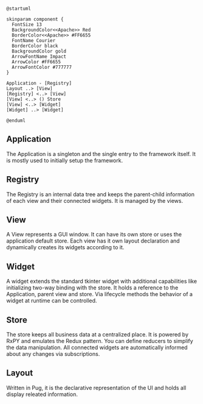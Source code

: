 ```plantuml format="png" classes="uml" alt="Architecture" title="Architecture"

@startuml

skinparam component {
  FontSize 13
  BackgroundColor<<Apache>> Red
  BorderColor<<Apache>> #FF6655
  FontName Courier
  BorderColor black
  BackgroundColor gold
  ArrowFontName Impact
  ArrowColor #FF6655
  ArrowFontColor #777777
}

Application - [Registry]
Layout ..> [View] 
[Registry] <..> [View]
[View] <..> () Store
[View] <..> [Widget]
[Widget] ..> [Widget]

@enduml

```

## Application

The Application is a singleton and the single entry to the framework itself. It is mostly used to initially setup the framework.

## Registry

The Registry is an internal data tree and keeps the parent-child information of each view and their connected widgets. It is managed by the views.

## View

A View represents a GUI window. It can have its own store or uses the application default store. Each view has it own layout declaration and dynamically creates its widgets according to it.

## Widget

A widget extends the standard tkinter widget with additional capabilities like initializing two-way binding with the store. It holds a reference to the Application, parent view and store.
Via lifecycle methods the behavior of a widget at runtime can be controlled.

## Store

The store keeps all business data at a centralized place. It is powered by RxPY and emulates the Redux pattern. You can define reducers to simplify the data manipulation. All connected widgets are automatically informed about any changes via subscriptions.

## Layout

Written in Pug, it is the declarative representation of the UI and holds all display releated information.
